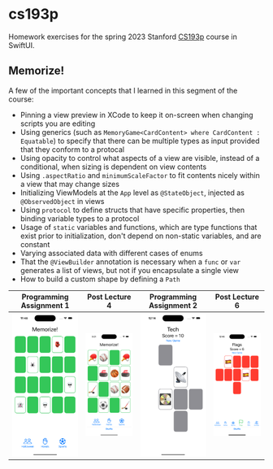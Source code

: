 # cs193p
Homework exercises for the spring 2023 Stanford [CS193p](https://cs193p.sites.stanford.edu) course in SwiftUI.

## Memorize!

A few of the important concepts that I learned in this segment of the course:
- Pinning a view preview in XCode to keep it on-screen when changing scripts you are editing
- Using generics (such as `MemoryGame<CardContent> where CardContent : Equatable`) to specify that there can be multiple types as input provided that they conform to a protocal
- Using opacity to control what aspects of a view are visible, instead of a conditional, when sizing is dependent on view contents
- Using `.aspectRatio` and `minimumScaleFactor` to fit contents nicely within a view that may change sizes
- Initializing ViewModels at the `App` level as `@StateObject`, injected as `@ObservedObject` in views
- Using `protocol` to define structs that have specific properties, then binding variable types to a protocol
- Usage of `static` variables and functions, which are type functions that exist prior to initialization, don't depend on non-static variables, and are constant
- Varying associated data with different cases of enums
- That the `@ViewBuilder` annotation is necessary when a `func` or `var` generates a list of views, but not if you encapsulate a single view
- How to build a custom shape by defining a `Path`

| Programming Assignment 1 | Post Lecture 4                 | Programming Assignment 2 | Post Lecture 6                 |
|--------------------------|--------------------------------|--------------------------|--------------------------------|
| ![PA1](images/pa1.png)   | ![L4](images/postLecture4.png) | ![PA2](images/pa2.png)   | ![L6](images/postLecture6.png) |
